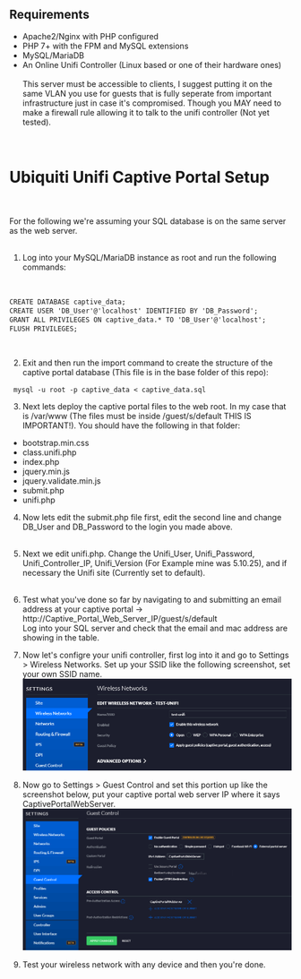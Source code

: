 ## Requirements
- Apache2/Nginx with PHP configured<br>
- PHP 7+ with the FPM and MySQL extensions<br>
- MySQL/MariaDB<br>
- An Online Unifi Controller (Linux based or one of their hardware ones)<br><br>
This server must be accessible to clients, I suggest putting it on the same VLAN you use for guests that is fully seperate from important infrastructure just in case it's compromised. Though you MAY need to make a firewall rule allowing it to talk to the unifi controller (Not yet tested).<br>
<br><br>

# Ubiquiti Unifi Captive Portal Setup
<br><br>
For the following we're assuming your SQL database is on the same server as the web server.
<br><br>
1) Log into your MySQL/MariaDB instance as root and run the following commands:
<br>

```
CREATE DATABASE captive_data;
CREATE USER 'DB_User'@'localhost' IDENTIFIED BY 'DB_Password';
GRANT ALL PRIVILEGES ON captive_data.* TO 'DB_User'@'localhost';
FLUSH PRIVILEGES;
```

<br>

2) Exit and then run the import command to create the structure of the captive portal database (This file is in the base folder of this repo):<br>

```
 mysql -u root -p captive_data < captive_data.sql
```

3) Next lets deploy the captive portal files to the web root. In my case that is /var/www (The files must be inside /guest/s/default THIS IS IMPORTANT!). You should have the following in that folder:<br>

- bootstrap.min.css<br>
- class.unifi.php<br>
- index.php<br>
- jquery.min.js<br>
- jquery.validate.min.js<br>
- submit.php<br>
- unifi.php<br>

4) Now lets edit the submit.php file first, edit the second line and change DB_User and DB_Password to the login you made above.
<br><br>
5) Next we edit unifi.php. Change the Unifi_User, Unifi_Password, Unifi_Controller_IP, Unifi_Version (For Example mine was 5.10.25), and if necessary the Unifi site (Currently set to default).
<br><br>
6) Test what you've done so far by navigating to and submitting an email address at your captive portal -> http://Captive_Portal_Web_Server_IP/guest/s/default<br>
Log into your SQL server and check that the email and mac address are showing in the table.<br>

7) Now let's configre your unifi controller, first log into it and go to Settings > Wireless Networks. Set up your SSID like the following screenshot, set your own SSID name.<br>
![alt text](https://github.com/ITGoon/Captive-Portal-Email/blob/master/ubiquiti/setup_images/wireless_network.PNG)
8) Now go to Settings > Guest Control and set this portion up like the screenshot below, put your captive portal web server IP where it says CaptivePortalWebServer.<br>
![alt text](https://github.com/ITGoon/Captive-Portal-Email/blob/master/ubiquiti/setup_images/guest_control.PNG)
9) Test your wireless network with any device and then you're done.
